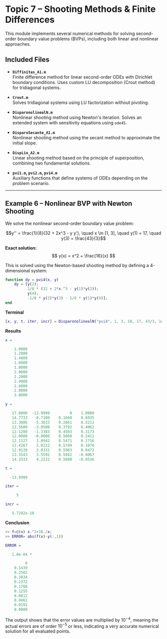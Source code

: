 # Topic 7 – Shooting Methods & Finite Differences

This module implements several numerical methods for solving second-order boundary value problems (BVPs), including both linear and nonlinear approaches.

## Included Files

- **`Diffinitas_A1.m`**  
  Finite difference method for linear second-order ODEs with Dirichlet boundary conditions. Uses custom LU decomposition (Crout method) for tridiagonal systems.

- **`Crout.m`**  
  Solves tridiagonal systems using LU factorization without pivoting.

- **`DisparonolinealN.m`**  
  Nonlinear shooting method using Newton's iteration. Solves an extended system with sensitivity equations using `ode45`.

- **`DisparoSecante_A1.m`**  
  Nonlinear shooting method using the secant method to approximate the initial slope.

- **`DispLin_A2.m`**  
  Linear shooting method based on the principle of superposition, combining two fundamental solutions.
- **`pvi1.m`, `pvi2.m`, `pvi4.m`**  
  Auxiliary functions that define systems of ODEs depending on the problem scenario.

---

##  Example 6 – Nonlinear BVP with Newton Shooting

We solve the nonlinear second-order boundary value problem:


$$y'' = \frac{1}{8}(32 + 2x^3 - y y'), \quad x \in [1, 3], \quad y(1) = 17, \quad y(3) = \frac{43}{3}$$


**Exact solution:**  
$$ y(x) = x^2 + \frac{16}{x} $$

This is solved using the Newton-based shooting method by defining a 4-dimensional system:

```matlab
function dy = pvi4(x, y)
    dy = [y(2);
          1/8 * (32 + 2*x.^3 - y(1)*y(2));
          y(4);
          -1/8 * y(2)*y(3) - 1/8 * y(1)*y(4)];
end
```

**Terminal**
```matlab
[x, y, t, iter, incr] = DisparonolinealN("pvi4", 1, 3, 10, 17, 43/3, 1e-6, 40);
```
**Results**
```matlab
x =

    1.0000
    1.2000
    1.4000
    1.6000
    1.8000
    2.0000
    2.2000
    2.4000
    2.6000
    2.8000
    3.0000

y =

   17.0000  -13.9999         0    1.0000
   14.7733   -8.7109    0.1660    0.6935
   13.3886   -5.3633    0.2861    0.5212
   12.5600   -3.0500    0.3782    0.4062
   12.1289   -1.3383    0.4503    0.3173
   12.0000   -0.0000    0.5060    0.2411
   12.1127    1.0942    0.5471    0.1716
   12.4267    2.0222    0.5749    0.1070
   12.9139    2.8331    0.5903    0.0472
   13.5543    3.5592    0.5942   -0.0067
   14.3333    4.2222    0.5880   -0.0536

t =

  -13.9999

iter =

     5

incr =

   5.7292e-10
```
**Conclusion**
```matlab
>> f=@(x) x.^2+16./x;
>> ERROR= abs(f(x)-y(:,1))

ERROR =

   1.0e-04 *

         0
    0.1439
    0.2503
    0.2834
    0.2372
    0.1788
    0.1255
    0.0812
    0.0461
    0.0191
    0.0000
```

The output shows that the error values are multiplied by $10^{-4}$, meaning the actual errors are of order $10^{-5}$   or less, indicating a very accurate numerical solution for all evaluated points.
